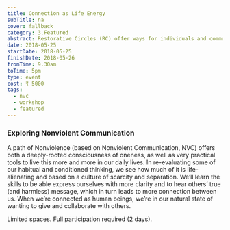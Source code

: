 ```yaml
---
title: Connection as Life Energy
subTitle: na
cover: fallback
category: 3.Featured
abstract: Restorative Circles (RC) offer ways for individuals and communities to establish connection, discover meaning and recover power on profound levels. They create forums for reaching agreements that help sustain effective and nurturing relationships both personally and collectively.
date: 2018-05-25
startDate: 2018-05-25
finishDate: 2018-05-26
fromTime: 9.30am
toTime: 5pm
type: event
cost: ₹ 5000
tags:
  - nvc
  - workshop
  - featured
---
```


### Exploring Nonviolent Communication

A path of Nonviolence (based on Nonviolent Communication, NVC) offers both a deeply-rooted consciousness of oneness, as well as very practical tools to live this more and more in our daily lives. In re-evaluating some of our habitual and conditioned thinking, we see how much of it is life-alienating and based on a culture of scarcity and separation. We’ll learn the skills to be able express ourselves with more clarity and to hear others’ true (and harmless) message, which in turn leads to more connection between us. When we’re connected as human beings, we’re in our natural state of wanting to give and collaborate with others.

Limited spaces.  Full participation required (2 days).
